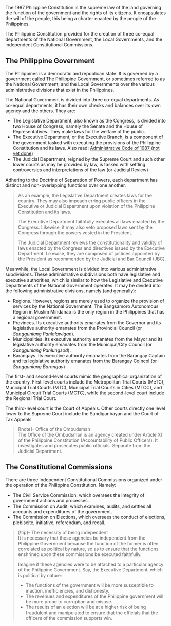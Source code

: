The 1987 Philippine Constitution is the supreme law of the land governing the function of the government and the rights of its citizens. It encapsulates the will of the people, this being a charter enacted by the people of the Philippines.

The Philippine Constitution provided for the creation of three co-equal departments of the National Government, the Local Governments, and the independent Constitutional Commissions.

## The Philippine Government
The Philippines is a democratic and republican state. It is governed by a government called The Philippine Government, or sometimes referred to as the National Government, and the Local Governments over the various administrative divisions that exist in the Philippines.

The National Government is divided into three co-equal departments. As co-equal departments, it has their own checks and balances over its own agency and the others. They are:
- The Legislative Department, also known as the Congress, is divided into two House of Congress, namely the Senate and the House of Representatives. They make laws for the welfare of the public.
- The Executive Department, or the Executive Branch, is a component of the government tasked with executing the provisions of the Philippine Constitution and its laws. Also read: [Administrative Code of 1987 (not yet done)](../../../11%20-%20Philippine%20Statutes/EO%20292%20s.%201987/index.md)
- The Judicial Department, reigned by the Supreme Court and such other lower courts as may be provided by law, is tasked with settling controversies and interpretations of the law (or Judicial Review)

Adhering to the Doctrine of Separation of Powers, each department has distinct and non-overlapping functions over one another.

> As an example, the Legislative Department creates laws for the country. They may also impeach erring public officers in the Executive or Judicial Department upon violation of the Philippine Constitution and its laws.
> 
> The Executive Department faithfully executes all laws enacted by the Congress. Likewise, it may also veto proposed laws sent by the Congress through the powers vested in the President.
> 
> The Judicial Department reviews the constitutionality and validity of laws enacted by the Congress and directives issued by the Executive Department. Likewise, they are composed of justices appointed by the President as recommended by the Judicial and Bar Council (JBC).

Meanwhile, the Local Government is divided into various administrative subdivisions. These administrative subdivisions both have legislative and executive authorities, which is similar to how the Legislative and Executive Departments of the National Government operates. It may be divided into the following administrative divisions, namely (and generally):
- Regions. However, regions are merely used to organize the provision of services by the National Government. The Bangsamoro Autonomous Region in Muslim Mindanao is the only region in the Philippines that has a regional government.
- Provinces. Its executive authority emanates from the Governor and its legislative authority emanates from the Provincial Council (or *Sangguniang Panlalawigan*).
- Municipalities. Its executive authority emanates from the Mayor and its legislative authority emanates from the Municipal/City Council (or *Sangguniang Panlungsod*).
- Barangays. Its executive authority emanates from the Barangay Captain and its legislative authority emanates from the Barangay Coincol (or *Sangguniang Barangay*)

The first- and second-level courts mimic the geographical organization of the country. First-level courts include the Metropolitan Trial Courts (MeTC), Municipal Trial Courts (MTC), Municipal Trial Courts in Cities (MTCC), and Municipal Circuit Trial Courts (MCTC), while the second-level court include the Regional Trial Court.

The third-level court is the Court of Appeals. Other courts directly one level lower to the Supreme Court include the Sandiganbayan and the Court of Tax Appeals.

> [!note]- Office of the Ombudsman  
> The Office of the Ombudsman is an agency created under Article XI of the Philippine Constitution (Accountability of Public Officers). It investigates and prosecutes public officials. Separate from the Judicial Department.

## The Constitutional Commissions
There are three independent Constitutional Commissions organized under the operation of the Philippine Constitution. Namely:
- The Civil Service Commission, which oversees the integrity of government actions and processes.
- The Commission on Audit, which examines, audits, and settles all accounts and expenditures of the government.
- The Commission on Elections, which oversees the conduct of elections, plebiscite, initiative, referendum, and recall.

> [!tip]- The necessity of being independent  
> It is necessary that these agencies be independent from the Philippine Government because the function of the former is often correlated as political by nature, so as to ensure that the functions enshrined upon these commissions be executed faithfully.
> 
> Imagine if these agencies were to be attached to a particular agency of the Philippine Government. Say, the Executive Department, which is political by nature:
> 
> - The functions of the government will be more susceptible to inaction, inefficiencies, and dishonesty.
> - The revenues and expenditures of the Philippine government will be more prone to corruption and misuse.
> - The results of an election will be at a higher risk of being fraudulent and manipulated to ensure that the officials that the officers of the commission supports win.
